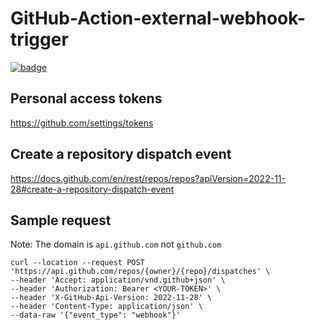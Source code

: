 # GitHub-Action-external-webhook-trigger

[![badge](https://github.com/ben1one/GitHub-Action-external-webhook-trigger/actions/workflows/webhook.yml/badge.svg)](https://github.com/ben1one/GitHub-Action-external-webhook-trigger/actions/workflows/webhook.yml)

## Personal access tokens
https://github.com/settings/tokens

## Create a repository dispatch event
https://docs.github.com/en/rest/repos/repos?apiVersion=2022-11-28#create-a-repository-dispatch-event

## Sample request
Note: The domain is `api.github.com` not `github.com`
```
curl --location --request POST 'https://api.github.com/repos/{owner}/{repo}/dispatches' \
--header 'Accept: application/vnd.github+json' \
--header 'Authorization: Bearer <YOUR-TOKEN>' \
--header 'X-GitHub-Api-Version: 2022-11-28' \
--header 'Content-Type: application/json' \
--data-raw '{"event_type": "webhook"}'
```
